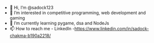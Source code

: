- 👋 Hi, I’m @sadock123
- 👀 I’m interested in competitive programming, web development and gaming
- 🌱 I’m currently learning pygame, dsa and NodeJs
- 📫 How to reach me - LinkedIn -https://www.linkedin.com/in/sadock-chakma-b190a2218/

<!---
sadock123/sadock123 is a ✨ special ✨ repository because its `README.md` (this file) appears on your GitHub profile.
You can click the Preview link to take a look at your changes.
--->
